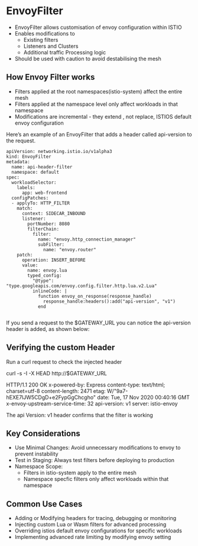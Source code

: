 

# EnvoyFilter

- EnvoyFilter allows customisation of envoy configuration within ISTIO
- Enables modifications to
     - Existing filters
     - Listeners and Clusters
     - Additional traffic Processing logic
- Should be used with caution to avoid destabilising the mesh
    

## How Envoy Filter works

- Filters applied at the root namespaces(istio-system) affect the entire mesh
- Filters applied at the namespace level only affect workloads in that namespace
- Modifications are incremental - they extend , not replace, ISTIOS default envoy configuration






Here’s an example of an EnvoyFilter that adds a header called api-version to the request.

```
apiVersion: networking.istio.io/v1alpha3
kind: EnvoyFilter
metadata:
  name: api-header-filter
  namespace: default
spec:
  workloadSelector:
    labels:
      app: web-frontend
  configPatches:
  - applyTo: HTTP_FILTER
    match:
      context: SIDECAR_INBOUND
      listener:
        portNumber: 8080
        filterChain:
          filter:
            name: "envoy.http_connection_manager"
            subFilter:
              name: "envoy.router"
    patch:
      operation: INSERT_BEFORE
      value:
        name: envoy.lua
        typed_config:
          "@type": "type.googleapis.com/envoy.config.filter.http.lua.v2.Lua"
          inlineCode: |
            function envoy_on_response(response_handle)
              response_handle:headers():add("api-version", "v1")
            end


```

If you send a request to the $GATEWAY_URL you can notice the api-version header is added, as shown below:


Verifying the custom Header
------------------------------

Run a curl request to check the injected header

curl -s -I -X HEAD  http://$GATEWAY_URL

HTTP/1.1 200 OK
x-powered-by: Express
content-type: text/html; charset=utf-8
content-length: 2471
etag: W/"9a7-hEXE7lJW5CDgD+e2FypGgChcgho"
date: Tue, 17 Nov 2020 00:40:16 GMT
x-envoy-upstream-service-time: 32
api-version: v1
server: istio-envoy


The api Version: v1 header confirms that the filter is working




Key Considerations
---------------------

- Use Minimal Changes: Avoid unnecessary modifications to envoy to prevent instability
- Test in Staging: Always test filters before deploying to production
- Namespace Scope:
    - Filters in istio-system apply to the entire mesh
    - Namespace specfic filters only affect workloads within that namespace


Common Use Cases
-----------------

- Adding or Modifying headers for tracing, debugging or monitoring
- Injecting custom Lua or Wasm filters for advanced processing
- Overriding istios default envoy configurations for specific workloads
- Implementing advanced rate limiting by modifying envoy setting



      



















```
